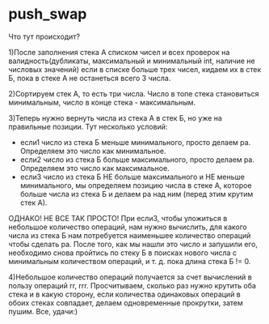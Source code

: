 # push_swap

Что тут происходит?

1)После заполнения стека А списком чисел и всех проверок на валидность(дубликаты, максимальный и минимальный int, наличие не числовых значений) если в списке больше трех чисел, кидаем их в стек Б, пока в стеке А не останеться всего 3 числа.

2)Сортируем стек А, то есть три числа. Число в топе стека становиться минимальным, число в конце стека - максимальным.

3)Теперь нужно вернуть числа из стека А в стек Б, но уже на правильные позиции. Тут несколько условий:

- если1 число из стека Б меньше минимального, просто делаем pa. Определяем это число как минимальное.
- если2 число из стека Б больше максимального, просто делаем pa. Определяем это число как максимальное.
- если3 число из стека Б НЕ больше максимального и НЕ меньше минимального, мы определяем позицию числа в стеке А, которое больше числа из стека Б и делаем pa над ним (перед этим крутим стек А).

ОДНАКО! НЕ ВСЕ ТАК ПРОСТО! При если3, чтобы уложиться в небольшое количество операций, нам нужно вычислить, для какого числа из стека Б нам потребуется наименьшее количество операций чтобы сделать pa. После того, как мы нашли это число и запушили его, необходимо снова пройтись по стеку Б в поисках нового числа с минимальным количеством операций, и т. д. пока длина стека Б != 0.

4)Небольшое количество операций получается за счет вычислений в пользу операций rr, rrr. Просчитываем, сколько раз нужно крутить оба стека и в какую сторону, если количества одинаковых операций в обоих стеках совпадает, делаем одновременные прокрутки, затем пушим.
Все, удачи:)
